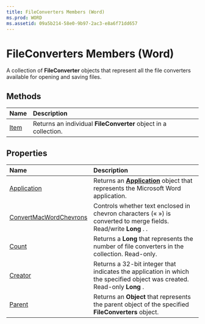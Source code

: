 ```yaml
---
title: FileConverters Members (Word)
ms.prod: WORD
ms.assetid: 09a5b214-58e0-9b97-2ac3-e8a6f71dd657
---
```



# FileConverters Members (Word)
A collection of  **FileConverter** objects that represent all the file converters available for opening and saving files.

## Methods



|**Name**|**Description**|
|:-----|:-----|
|[Item](fileconverters-item-method-word.md)|Returns an individual  **FileConverter** object in a collection.|

## Properties



|**Name**|**Description**|
|:-----|:-----|
|[Application](fileconverters-application-property-word.md)|Returns an  **[Application](application-object-word.md)** object that represents the Microsoft Word application.|
|[ConvertMacWordChevrons](fileconverters-convertmacwordchevrons-property-word.md)|Controls whether text enclosed in chevron characters (« ») is converted to merge fields. Read/write  **Long** . .|
|[Count](fileconverters-count-property-word.md)|Returns a  **Long** that represents the number of file converters in the collection. Read-only.|
|[Creator](fileconverters-creator-property-word.md)|Returns a 32-bit integer that indicates the application in which the specified object was created. Read-only  **Long** .|
|[Parent](fileconverters-parent-property-word.md)|Returns an  **Object** that represents the parent object of the specified **FileConverters** object.|

